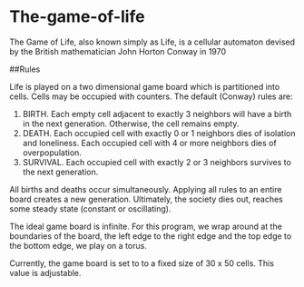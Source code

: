 # The-game-of-life
The Game of Life, also known simply as Life, is a cellular automaton devised by the British mathematician John Horton Conway in 1970

##Rules

Life is played on a two dimensional game board which is partitioned into cells. Cells may be occupied with counters. The default (Conway) rules are:

1. BIRTH. Each empty cell adjacent to exactly 3 neighbors will have a birth in the next generation. Otherwise, the cell remains empty.
2. DEATH. Each occupied cell with exactly 0 or 1 neighbors dies of isolation and loneliness. Each occupied cell with 4 or more neighbors dies of overpopulation.
3. SURVIVAL. Each occupied cell with exactly 2 or 3 neighbors survives to the next generation.

All births and deaths occur simultaneously. Applying all rules to an entire board creates a new generation. Ultimately, the society dies out, reaches some steady state (constant or oscillating).

The ideal game board is infinite. For this program, we wrap around at the boundaries of the board, the left edge to the right edge and the top edge to the bottom edge, we play on a torus. 

Currently, the game board is set to to a fixed size of 30 x 50 cells. This value is adjustable.


